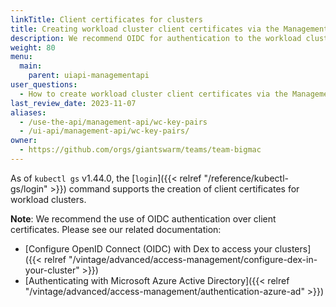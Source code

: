 ```yaml
---
linkTitle: Client certificates for clusters
title: Creating workload cluster client certificates via the Management API
description: We recommend OIDC for authentication to the workload cluster Kubernetes API. However, in some scenarios, client certificates are a viable alternative. Here we explain how to create such certificates via the Management API.
weight: 80
menu:
  main:
    parent: uiapi-managementapi
user_questions:
  - How to create workload cluster client certificates via the Management API?
last_review_date: 2023-11-07
aliases:
  - /use-the-api/management-api/wc-key-pairs
  - /ui-api/management-api/wc-key-pairs/
owner:
  - https://github.com/orgs/giantswarm/teams/team-bigmac
---
```


As of `kubectl gs` v1.44.0, the [`login`]({{< relref "/reference/kubectl-gs/login" >}}) command supports the creation of client certificates for workload clusters.

**Note**: We recommend the use of OIDC authentication over client certificates. Please see our related documentation:

- [Configure OpenID Connect (OIDC) with Dex to access your clusters]({{< relref "/vintage/advanced/access-management/configure-dex-in-your-cluster" >}})
- [Authenticating with Microsoft Azure Active Directory]({{< relref "/vintage/advanced/access-management/authentication-azure-ad" >}})

